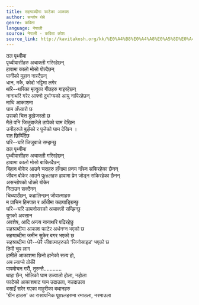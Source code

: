 ```yaml
---
title: सहश्राब्दीमा फाटेका आकाश
author: सन्तोष थेबे
genre: कविता
language: नेपाली
source: नेपाली - कविता कोश
source_link: http://kavitakosh.org/kk/%E0%A4%B8%E0%A4%A8%E0%A5%8D%E0%A4%A4%E0%A5%8B%E0%A4%B7_%E0%A4%A5%E0%A5%87%E0%A4%AC%E0%A5%87
---
```


तल पृथ्वीमा  
पृथ्वीवासीहरु अचाक्ली गरिरहेछन्  
हावामा कालो मोसो पोत्दैछन्  
पानीको मुहान नास्दैछन्  
धान, मकै, कोदो भट्टिमा लगेर  
थरि--थरिका मृत्युका गीतहरु गाइरहेछन्  
नानाथरि गरेर आफ्नो दुर्भाग्यको आयु नापिरहेछन्  
माथि आकाशमा  
घाम अँध्यारो छ  
उसको चित्त दुखेजस्तो छ  
मैले पनि जिजुबाजेले तापेको घाम देखिन  
उनीहरुले बुझेको र पुजेको घाम देखिन ।  
रात छिप्पिँदैछ  
घरि--घरि जिजुबाजे सम्झन्छु  
तल पृथ्वीमा  
पृथ्वीवासीहरु अचाक्ली गरिरहेछन्  
हावामा कालो मोसो बाक्लिदैछन्  
बिहान बोकेर आउने चराहरु हाँगामा प्रणय गाँस्न सकिरहेका छैनन्  
जीवन बोकेर आउने पूmलहरु हावामा प्रेम जोड्न सकिरहेका छैनन्  
असन्तोषको धोक्रो बोकेर  
निदाउन सक्दैनन्  
चिच्याउँछन्, कहालिन्छन् जीवात्माहरु  
म प्राचिन हिमपात र आँधीमा कठ्याङ्ग्रिन्छु  
घरि--घरि डायनोसरको अचाक्ली सम्झिन्छु  
युगको अवसान  
अवशेष, आदि अन्त्य नानाथरि पढिरहेछु  
सहश्राब्दीमा आकाश फाटेर अर्धनग्न भएको छ  
सहश्राब्दीमा जमीन सुकेर बगर भएको छ  
सहश्राब्दीमा धेरै--धेरै जीवात्माहरुको 'जिनोसाइड' भएको छ  
तिमी चुप लाग  
हामीले आकाशमा छिनो हानेको सत्य हो,  
अब ल्याप्चे ठोकौँ  
पापमोचन गरौँ, तुरुन्तै............  
थाहा छैन, भोलिको घाम उज्यालो होला, नहोला  
फाटेको आकाशबाट घाम उदाउला, नउदाउला  
बसाइँ सरेर गएका माहुरीका बथानहरु  
'ग्रीन हाउस' का रासायनिक पूmलहरुमा रमाउला, नरमाउला
